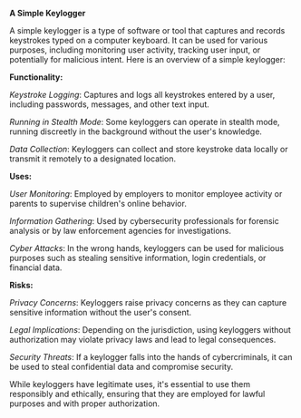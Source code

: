 **A Simple Keylogger**

A simple keylogger is a type of software or tool that captures and records keystrokes typed on a computer keyboard. 
It can be used for various purposes, including monitoring user activity, tracking user input, or potentially for malicious intent. 
Here is an overview of a simple keylogger:

**Functionality:**

_Keystroke Logging_: Captures and logs all keystrokes entered by a user, including passwords, messages, and other text input.

_Running in Stealth Mode_: Some keyloggers can operate in stealth mode, running discreetly in the background without the user's knowledge.

_Data Collection_: Keyloggers can collect and store keystroke data locally or transmit it remotely to a designated location.

**Uses:**

_User Monitoring_: Employed by employers to monitor employee activity or parents to supervise children's online behavior.

_Information Gathering_: Used by cybersecurity professionals for forensic analysis or by law enforcement agencies for investigations.

_Cyber Attacks_: In the wrong hands, keyloggers can be used for malicious purposes such as stealing sensitive information, login credentials, or financial data.

**Risks:**

_Privacy Concerns_: Keyloggers raise privacy concerns as they can capture sensitive information without the user's consent.

_Legal Implications_: Depending on the jurisdiction, using keyloggers without authorization may violate privacy laws and lead to legal consequences.

_Security Threats_: If a keylogger falls into the hands of cybercriminals, it can be used to steal confidential data and compromise security.

While keyloggers have legitimate uses, it's essential to use them responsibly and ethically, ensuring that they are employed for lawful purposes and with proper authorization.




